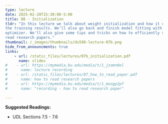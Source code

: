 ```yaml
---
type: lecture
date: 2025-02-20T15:30:00-5:00
title: 08 - Initialization
tldr: "In this lecture we talk about weight initialization and how it can impact
the training results. We'll also go back and finish model fitting with the Adam
optimizer. We'll also give some tips and tricks on how to efficiently scan and
read research papers."
thumbnail: /_images/thumbnails/ds598-lecture-07b.png
hide_from_announcments: true
links: 
    - url: /static_files/lectures/07b_initialization.pdf
      name: slides
#    - url: https://mymedia.bu.edu/media/t/1_jzamn0ol
#      name: lecture recording
#    - url: /static_files/lectures/07_how_to_read_paper.pdf
#      name: how to read research papers
#    - url: https://mymedia.bu.edu/media/t/1_mxogp2pf
#      name: "recording - how to read research paper"
    
---
```

**Suggested Readings:**
- UDL Sections 7.5 - 7.6
